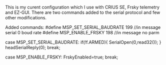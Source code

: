 This is my curent configuration which I use with CRIUS SE, Frsky telemetry and EZ-GUI.
There are two commands added to the serial protocol and few other modifications.

Added commands:
#define MSP_SET_SERIAL_BAUDRATE 199 //in message   serial 0 boud rate
#define MSP_ENABLE_FRSKY 198 //in message no parm

   case MSP_SET_SERIAL_BAUDRATE: 
      if(!f.ARMED){
        SerialOpen(0,read32());
      }
      headSerialReply(0);
     break;
   
   case MSP_ENABLE_FRSKY:
     FrskyEnabled=true;
    break;
